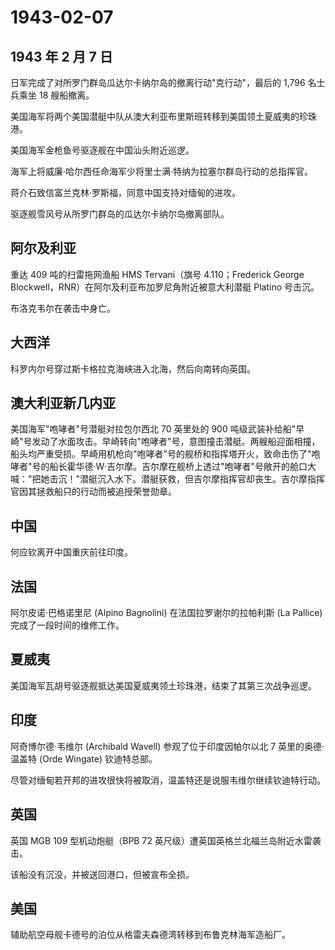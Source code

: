 # 1943-02-07

## 1943 年 2 月 7 日

日军完成了对所罗门群岛瓜达尔卡纳尔岛的撤离行动"克行动"，最后的 1,796
名士兵乘坐 18 艘船撤离。

美国海军将两个美国潜艇中队从澳大利亚布里斯班转移到美国领土夏威夷的珍珠港。

美国海军金枪鱼号驱逐舰在中国汕头附近巡逻。

海军上将威廉·哈尔西任命海军少将里士满·特纳为拉塞尔群岛行动的总指挥官。

蒋介石致信富兰克林·罗斯福，同意中国支持对缅甸的进攻。

驱逐舰雪风号从所罗门群岛的瓜达尔卡纳尔岛撤离部队。

## 阿尔及利亚

重达 409 吨的扫雷拖网渔船 HMS Tervani（旗号 4.110；Frederick George
Blockwell，RNR）在阿尔及利亚布加罗尼角附近被意大利潜艇 Platino 号击沉。

布洛克韦尔在袭击中身亡。

## 大西洋

科罗内尔号穿过斯卡格拉克海峡进入北海，然后向南转向英国。

## 澳大利亚新几内亚

美国海军"咆哮者"号潜艇对拉包尔西北 70 英里处的 900
吨级武装补给船"早崎"号发动了水面攻击。早崎转向"咆哮者"号，意图撞击潜艇。两艘船迎面相撞，船头均严重受损。早崎用机枪向"咆哮者"号的舰桥和指挥塔开火，致命击伤了"咆哮者"号的船长霍华德·W·吉尔摩。吉尔摩在舰桥上透过"咆哮者"号敞开的舱口大喊："把她击沉！"潜艇沉入水下。潜艇获救，但吉尔摩指挥官却丧生。吉尔摩指挥官因其拯救船只的行动而被追授荣誉勋章。

## 中国

何应钦离开中国重庆前往印度。

## 法国

阿尔皮诺·巴格诺里尼 (Alpino Bagnolini) 在法国拉罗谢尔的拉帕利斯 (La
Pallice) 完成了一段时间的维修工作。

## 夏威夷

美国海军瓦胡号驱逐舰抵达美国夏威夷领土珍珠港，结束了其第三次战争巡逻。

## 印度

阿奇博尔德·韦维尔 (Archibald Wavell) 参观了位于印度因帕尔以北 7
英里的奥德·温盖特 (Orde Wingate) 钦迪特总部。

尽管对缅甸若开邦的进攻很快将被取消，温盖特还是说服韦维尔继续钦迪特行动。

## 英国

英国 MGB 109 型机动炮艇（BPB 72
英尺级）遭英国英格兰北福兰岛附近水雷袭击。

该船没有沉没，并被送回港口，但被宣布全损。

## 美国

辅助航空母舰卡德号的泊位从格雷夫森德湾转移到布鲁克林海军造船厂。

